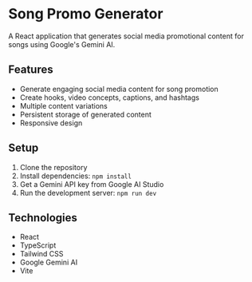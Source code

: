 # Song Promo Generator

A React application that generates social media promotional content for songs using Google's Gemini AI.

## Features
- Generate engaging social media content for song promotion
- Create hooks, video concepts, captions, and hashtags
- Multiple content variations
- Persistent storage of generated content
- Responsive design

## Setup
1. Clone the repository
2. Install dependencies: `npm install`
3. Get a Gemini API key from Google AI Studio
4. Run the development server: `npm run dev`

## Technologies
- React
- TypeScript
- Tailwind CSS
- Google Gemini AI
- Vite 
